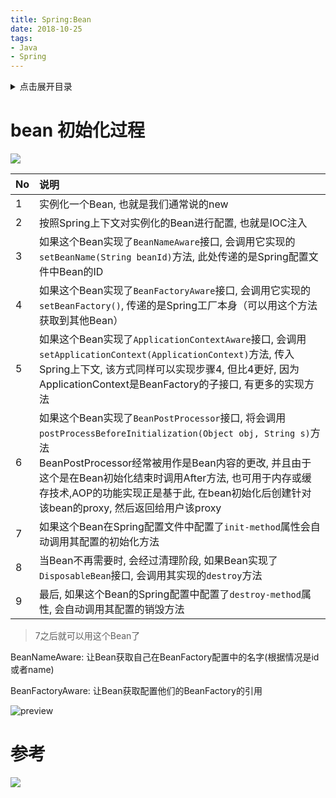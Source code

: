 ```yaml
---
title: Spring:Bean
date: 2018-10-25
tags:
- Java
- Spring
---
```

<details>
<summary>点击展开目录</summary>
<!-- TOC -->

- [bean 初始化过程](#bean-初始化过程)
- [参考](#参考)

<!-- /TOC -->
</details>

# bean 初始化过程

![](https://dev.tencent.com/u/LuVx21/p/img/git/raw/master/v2-55c5b61912d232437d49139c8b381b7a_r.jpg)

| No   | 说明                                                         |
| :--- | :----------------------------------------------------------- |
| 1    | 实例化一个Bean, 也就是我们通常说的new                        |
| 2    | 按照Spring上下文对实例化的Bean进行配置, 也就是IOC注入        |
| 3    | 如果这个Bean实现了`BeanNameAware`接口, 会调用它实现的`setBeanName(String beanId)`方法, 此处传递的是Spring配置文件中Bean的ID |
| 4    | 如果这个Bean实现了`BeanFactoryAware`接口, 会调用它实现的`setBeanFactory()`, 传递的是Spring工厂本身（可以用这个方法获取到其他Bean） |
| 5    | 如果这个Bean实现了`ApplicationContextAware`接口, 会调用`setApplicationContext(ApplicationContext)`方法, 传入Spring上下文, 该方式同样可以实现步骤4, 但比4更好, 因为ApplicationContext是BeanFactory的子接口, 有更多的实现方法 |
| 6    | 如果这个Bean实现了`BeanPostProcessor`接口, 将会调用`postProcessBeforeInitialization(Object obj, String s)`方法<br/>BeanPostProcessor经常被用作是Bean内容的更改, 并且由于这个是在Bean初始化结束时调用After方法, 也可用于内存或缓存技术,AOP的功能实现正是基于此, 在bean初始化后创建针对该bean的proxy, 然后返回给用户该proxy |
| 7    | 如果这个Bean在Spring配置文件中配置了`init-method`属性会自动调用其配置的初始化方法 |
| 8    | 当Bean不再需要时, 会经过清理阶段, 如果Bean实现了`DisposableBean`接口, 会调用其实现的`destroy`方法 |
| 9    | 最后, 如果这个Bean的Spring配置中配置了`destroy-method`属性, 会自动调用其配置的销毁方法 |

> 7之后就可以用这个Bean了

BeanNameAware: 让Bean获取自己在BeanFactory配置中的名字(根据情况是id或者name)

BeanFactoryAware: 让Bean获取配置他们的BeanFactory的引用

![preview](https://dev.tencent.com/u/LuVx21/p/img/git/raw/master/v2-386432334c9b28707f7b09ae0713383a_r.jpg)

# 参考


[![](https://static.segmentfault.com/v-5b1df2a7/global/img/creativecommons-cc.svg)](https://creativecommons.org/licenses/by-nc-nd/4.0/)
